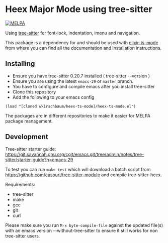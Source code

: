 # Heex Major Mode using tree-sitter

[![MELPA](https://melpa.org/packages/heex-ts-mode-badge.svg)](https://melpa.org/#/heex-ts-mode)

Using [tree-sitter](https://tree-sitter.github.io/tree-sitter/) for font-lock, indentation, imenu and navigation.

This package is a dependency for and should be used with
[elixir-ts-mode](https://github.com/wkirschbaum/elixir-ts-mode) from where
you can find all the documentation and installation instructions.

## Installing

- Ensure you have tree-sitter 0.20.7 installed ( tree-sitter --version )
- Ensure you are using the latest `emacs-29` or `master` branch.
- You have to configure and compile emacs after you install tree-sitter
- Clone this repository
- Add the following to your emacs config

```elisp
(load "[cloned wkirschbaum/heex-ts-mode]/heex-ts-mode.el")
```

The packages are in different repositories to make it easier for MELPA
package management.

## Development

Tree-sitter starter guide: https://git.savannah.gnu.org/cgit/emacs.git/tree/admin/notes/tree-sitter/starter-guide?h=emacs-29

To test you can run `make test` which will download a batch script
from https://github.com/casouri/tree-sitter-module and compile
tree-sitter-heex. 

Requirements:

- tree-sitter
- make
- gcc
- git
- curl

Please make sure you run `M-x byte-compile-file` against the updated
file(s) with an emacs version --without-tree-sitter to ensure it still
works for non tree-sitter users. 
